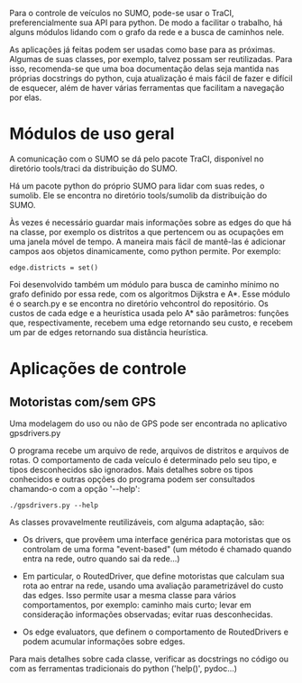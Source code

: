 Para o controle de veículos no SUMO, pode-se usar o TraCI,
preferencialmente sua API para python. De modo a facilitar o trabalho,
há alguns módulos lidando com o grafo da rede e a busca de caminhos
nele.

As aplicações já feitas podem ser usadas como base para as
próximas. Algumas de suas classes, por exemplo, talvez possam ser
reutilizadas.  Para isso, recomenda-se que uma boa documentação delas
seja mantida nas próprias docstrings do python, cuja atualização é
mais fácil de fazer e difícil de esquecer, além de haver várias
ferramentas que facilitam a navegação por elas.

# Módulos de uso geral

A comunicação com o SUMO se dá pelo pacote TraCI,
disponível no diretório tools/traci da distribuição do SUMO.

Há um pacote python do próprio SUMO para lidar com suas redes, o
sumolib. Ele se encontra no diretório tools/sumolib da distribuição do
SUMO.

Às vezes é necessário guardar mais informações sobre as edges do que
há na classe, por exemplo os distritos a que pertencem ou as ocupações
em uma janela móvel de tempo. A maneira mais fácil de mantê-las é
adicionar campos aos objetos dinamicamente, como python permite. Por
exemplo:

    edge.districts = set()

Foi desenvolvido também um módulo para busca de caminho mínimo no
grafo definido por essa rede, com os algoritmos Dijkstra e A*. Esse
módulo é o search.py e se encontra no diretório vehcontrol do
repositório. Os custos de cada edge e a heurística usada pelo A* são
parâmetros: funções que, respectivamente, recebem uma edge retornando
seu custo, e recebem um par de edges retornando sua distância
heurística.

# Aplicações de controle

## Motoristas com/sem GPS

Uma modelagem do uso ou não de GPS pode ser encontrada no aplicativo gpsdrivers.py

O programa recebe um arquivo de rede, arquivos de distritos e arquivos
de rotas. O comportamento de cada veículo é determinado pelo seu tipo,
e tipos desconhecidos são ignorados. Mais detalhes sobre os tipos
conhecidos e outras opções do programa podem ser consultados
chamando-o com a opção '--help':

    ./gpsdrivers.py --help

As classes provavelmente reutilizáveis, com alguma adaptação, são:

- Os drivers, que provêem uma interface genérica para motoristas que
  os controlam de uma forma "event-based" (um método é chamado quando
  entra na rede, outro quando sai da rede...)

- Em particular, o RoutedDriver, que define motoristas que calculam
  sua rota ao entrar na rede, usando uma avaliação parametrizável do
  custo das edges. Isso permite usar a mesma classe para vários
  comportamentos, por exemplo: caminho mais curto; levar em
  consideração informações observadas; evitar ruas desconhecidas.

- Os edge evaluators, que definem o comportamento de RoutedDrivers e
  podem acumular informações sobre edges.

Para mais detalhes sobre cada classe, verificar as docstrings no
código ou com as ferramentas tradicionais do python ('help()',
pydoc...)
